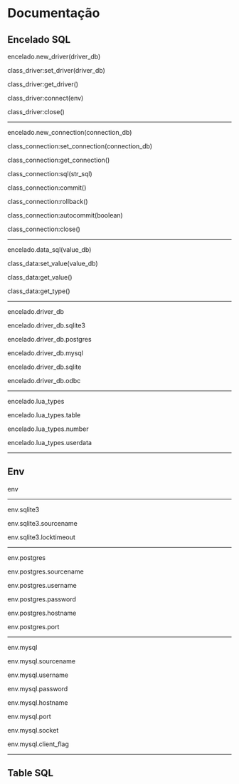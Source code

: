 
# Documentação

## Encelado SQL

encelado.new_driver(driver_db)

class_driver:set_driver(driver_db)

class_driver:get_driver()

class_driver:connect(env)

class_driver:close()

------------------------------------------

encelado.new_connection(connection_db)

class_connection:set_connection(connection_db)

class_connection:get_connection()

class_connection:sql(str_sql)

class_connection:commit()

class_connection:rollback()

class_connection:autocommit(boolean)

class_connection:close()

------------------------------------------

encelado.data_sql(value_db)

class_data:set_value(value_db)

class_data:get_value()

class_data:get_type()

------------------------------------------

encelado.driver_db

encelado.driver_db.sqlite3

encelado.driver_db.postgres

encelado.driver_db.mysql

encelado.driver_db.sqlite

encelado.driver_db.odbc

------------------------------------------

encelado.lua_types

encelado.lua_types.table

encelado.lua_types.number

encelado.lua_types.userdata

------------------------------------------

## Env

env

------------------------------------------

env.sqlite3

env.sqlite3.sourcename

env.sqlite3.locktimeout

------------------------------------------

env.postgres

env.postgres.sourcename

env.postgres.username

env.postgres.password

env.postgres.hostname

env.postgres.port

------------------------------------------

env.mysql

env.mysql.sourcename

env.mysql.username

env.mysql.password

env.mysql.hostname

env.mysql.port

env.mysql.socket

env.mysql.client_flag

------------------------------------------

## Table SQL

